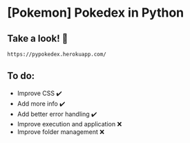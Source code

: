 # [Pokemon] Pokedex in Python

## Take a look! 🚀




```bash
https://pypokedex.herokuapp.com/
```

    
## To do:

- Improve CSS ✔️
- Add more info ✔️
- Add better error handling ✔️
- Improve execution and application ❌
- Improve folder management ❌
